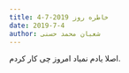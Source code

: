 ```yaml
---
title: خاطره روز 2019-7-4
date: 2019-7-4
author: شعبان محمد حسنی
---
```


اصلا یادم نمیاد امروز چی کار کردم.